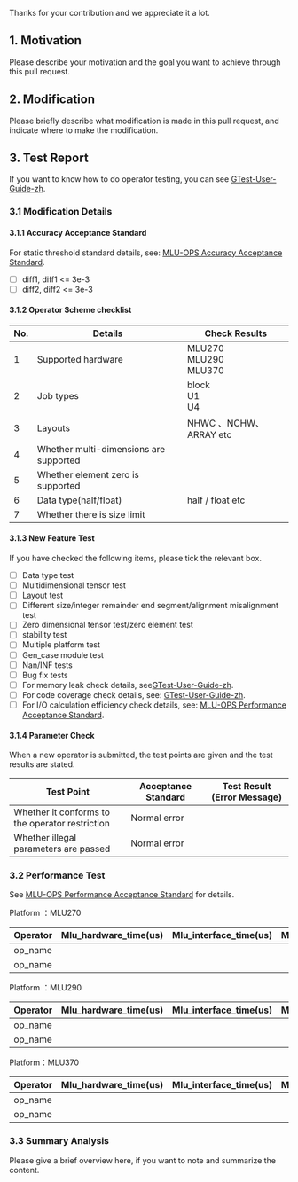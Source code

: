 Thanks for your contribution and we appreciate it a lot. 

## 1. Motivation

Please describe your motivation and the goal you want to achieve through this pull request.

## 2. Modification

Please briefly describe what modification is made in this pull request, and indicate where to make the modification.

## 3. Test Report

If you want to know how to do operator testing, you can see [GTest-User-Guide-zh](../docs/GTest-User-Guide-zh.md).

### 3.1 Modification Details

#### 3.1.1 Accuracy Acceptance Standard

For static threshold standard details, see: [MLU-OPS Accuracy Acceptance Standard](../docs/MLU-OPS-Accuracy-Acceptance-Standard.md).

- [ ] diff1, diff1 <= 3e-3
- [ ] diff2, diff2 <= 3e-3

#### 3.1.2 Operator Scheme checklist

|     No.      |           Details            |      Check Results       |
|----------------|---------------------------|---------------------|
|        1       |          Supported hardware         | MLU270 <br> MLU290 <br>MLU370|
|        2       |          Job types          |    block <br> U1 <br> U4    |
|        3       |         Layouts            |  NHWC 、NCHW、ARRAY etc    |
|        4       |         Whether multi-dimensions are supported              |                |
|        5       |          Whether element zero is supported             |               |
|        6       |         Data type(half/float)       |         half / float etc           |
|        7      |        Whether there is size limit           |             |

#### 3.1.3 New Feature Test

If you have checked the following items, please tick the relevant box.

- [ ] Data type test
- [ ] Multidimensional tensor test
- [ ] Layout test
- [ ] Different size/integer remainder end segment/alignment misalignment test
- [ ] Zero dimensional tensor test/zero element test
- [ ] stability test
- [ ] Multiple platform test
- [ ] Gen_case module test
- [ ] Nan/INF tests 
- [ ] Bug fix tests
- [ ] For memory leak check details, see[GTest-User-Guide-zh](../docs/GTest-User-Guide-zh.md).
- [ ] For code coverage check details, see: [GTest-User-Guide-zh](../docs/GTest-User-Guide-zh.md).
- [ ] For I/O calculation efficiency check details, see: [MLU-OPS Performance Acceptance Standard](../docs/MLU-OPS-Performance-Acceptance-Standard.md).

#### 3.1.4 Parameter Check

When a new operator is submitted, the test points are given and the test results are stated.

| Test Point         | Acceptance Standard | Test Result (Error Message) |
| -------------- | -------- | -------------------- |
| Whether it conforms to the operator restriction | Normal error |                      |
| Whether illegal parameters are passed  | Normal error |                      |

### 3.2 Performance Test

See [MLU-OPS Performance Acceptance Standard](../docs/MLU-OPS-Performance-Acceptance-Standard.md) for details.

Platform ：MLU270

|Operator|Mlu_hardware_time(us)|Mlu_interface_time(us)|Mlu_io_efficiency|Mlu_compute_efficiency|Mlu_workwpace_size(Bytes)|Data_type|Shape|
|-----|----|----|----|----|----|------|-----|
|op_name|   |    |     |    |    |    |     |
|op_name|   |    |     |    |    |    |     |

Platform ：MLU290

|Operator|Mlu_hardware_time(us)|Mlu_interface_time(us)|Mlu_io_efficiency|Mlu_compute_efficiency|Mlu_workwpace_size(Bytes)|Data_type|Shape|
|-----|----|----|----|----|----|------|-----|
|op_name|   |    |     |    |    |    |     |
|op_name|   |    |     |    |    |    |     |

Platform：MLU370

|Operator|Mlu_hardware_time(us)|Mlu_interface_time(us)|Mlu_io_efficiency|Mlu_compute_efficiency|Mlu_workwpace_size(Bytes)|Data_type|Shape|
|-----|----|----|----|----|----|------|-----|
|op_name|   |    |     |    |    |    |     |
|op_name|   |    |     |    |    |    |     |

### 3.3 Summary Analysis

Please give a brief overview here, if you want to note and summarize the content.
